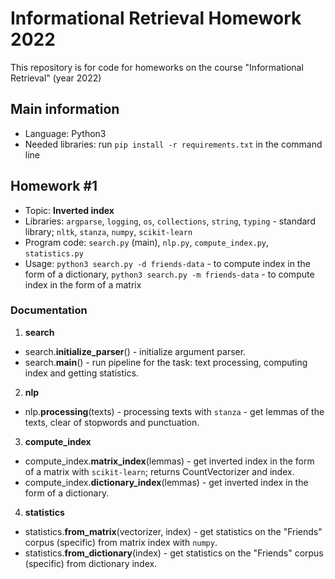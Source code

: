 # Informational Retrieval Homework 2022
This repository is for code for homeworks on the course "Informational Retrieval" (year 2022)

## Main information
* Language: Python3
* Needed libraries: run `pip install -r requirements.txt` in the command line

## Homework #1
* Topic: **Inverted index**
* Libraries: `argparse`, `logging`, `os`, `collections`, `string`, `typing` - standard library; `nltk`, `stanza`, `numpy`, `scikit-learn`
* Program code: `search.py` (main), `nlp.py`, `compute_index.py`, `statistics.py`
* Usage: `python3 search.py -d friends-data` - to compute index in the form of a dictionary, `python3 search.py -m friends-data` - to compute index in the form of a matrix

### Documentation
1. **search**
* search.**initialize_parser**() - initialize argument parser.
* search.**main**() - run pipeline for the task: text processing, computing index and getting statistics.

2. **nlp**
* nlp.**processing**(texts) - processing texts with `stanza` - get lemmas of the texts, clear of stopwords and punctuation.

3. **compute_index**
* compute_index.**matrix_index**(lemmas) - get inverted index in the form of a matrix with `scikit-learn`; returns CountVectorizer and index.
* compute_index.**dictionary_index**(lemmas) - get inverted index in the form of a dictionary.

4. **statistics**
* statistics.**from_matrix**(vectorizer, index) - get statistics on the "Friends" corpus (specific) from matrix index with `numpy`.
* statistics.**from_dictionary**(index) - get statistics on the "Friends" corpus (specific) from dictionary index.